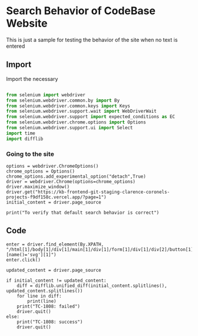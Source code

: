 # Search Behavior of CodeBase Website

This is just a sample for testing the behavior of the site when no text is entered

## Import

Import the necessary

```python

from selenium import webdriver
from selenium.webdriver.common.by import By
from selenium.webdriver.common.keys import Keys
from selenium.webdriver.support.wait import WebDriverWait
from selenium.webdriver.support import expected_conditions as EC
from selenium.webdriver.chrome.options import Options
from selenium.webdriver.support.ui import Select
import time
import difflib


```

### Going to the site

```python?(test with special characters)
options = webdriver.ChromeOptions()
chrome_options = Options()
chrome_options.add_experimental_option("detach",True)
driver = webdriver.Chrome(options=chrome_options)
driver.maximize_window()
driver.get("https://kb-frontend-git-staging-clarence-coronels-projects-f9df158c.vercel.app/?page=1")
initial_content = driver.page_source

print("To verify that default search behavior is correct")

```

## Code

```python001
enter = driver.find_element(By.XPATH, "/html[1]/body[1]/div[1]/main[1]/div[1]/form[1]/div[1]/div[2]/button[1]/*[name()='svg'][1]")
enter.click()

updated_content = driver.page_source

if initial_content != updated_content:
    diff = difflib.unified_diff(initial_content.splitlines(), updated_content.splitlines())
    for line in diff:
        print(line)
    print("TC-1808: failed")
    driver.quit()
else:
    print("TC-1808: success")
    driver.quit()
```

